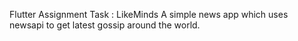 Flutter Assignment Task : LikeMinds
A simple news app which uses newsapi to get latest gossip around the world. 
